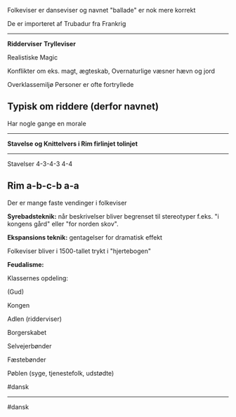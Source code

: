 Folkeviser er danseviser og navnet "ballade" er nok mere korrekt

De er importeret af Trubadur fra Frankrig

  -----------------------------------------------------------------------
  **Ridderviser**                     **Trylleviser**

  Realistiske                         Magic

  Konflikter om eks. magt, ægteskab,  Overnaturlige væsner
  hævn og jord                        

  Overklassemiljø                     Personer er ofte fortryllede

  Typisk om riddere (derfor navnet)   
  -----------------------------------------------------------------------

Har nogle gange en morale

  -----------------------------------------------------------------------
  **Stavelse og Knittelvers i  Rim firlinjet tolinjet**
  ------------------------- ---------------------- ----------------------
  Stavelser                 4-3-4-3                4-4

  Rim                       a-b-c-b                a-a
  -----------------------------------------------------------------------

Der er mange faste vendinger i folkeviser

**Syrebadsteknik:** når beskrivelser bliver begrenset til stereotyper
f.eks. "i kongens gård" eller "for norden skov".

**Ekspansions teknik:** gentagelser for dramatisk effekt

Folkeviser bliver i 1500-tallet trykt i "hjertebogen"

**Feudalisme:**

Klassernes opdeling:

(Gud)

Kongen

Adlen (ridderviser)

Borgerskabet

Selvejerbønder

Fæstebønder

Pøblen (syge, tjenestefolk, udstødte)


#dansk 


---
#dansk